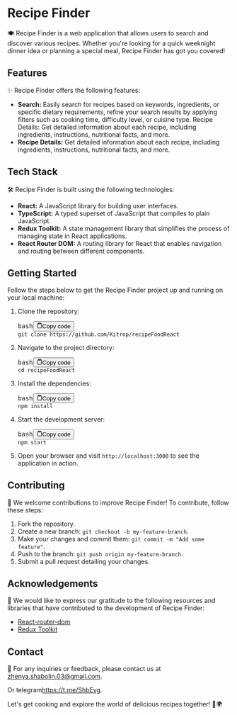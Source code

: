<div class="markdown prose w-full break-words dark:prose-invert dark">
  <h1>Recipe Finder</h1>
  <p>🍽️ Recipe Finder is a web application that allows users to search and discover various recipes. Whether you're
    looking for a quick weeknight dinner idea or planning a special meal, Recipe Finder has got you covered!</p>
  <h2>Features</h2>
  <p>✨ Recipe Finder offers the following features:</p>
  <ul>
    <li><strong>Search:</strong> Easily search for recipes based on keywords, ingredients, or specific dietary
      requirements, refine your search results by applying filters such as cooking time, difficulty level, or cuisine
      type.
      Recipe Details: Get detailed information about each recipe, including ingredients, instructions, nutritional
      facts, and more.
    </li>
    <li><strong>Recipe Details:</strong> Get detailed information about each recipe, including ingredients,
      instructions, nutritional facts, and more.
    </li>
  </ul>
  <h2>Tech Stack</h2>
  <p>🛠️ Recipe Finder is built using the following technologies:</p>
  <ul>
    <li><strong>React:</strong> A JavaScript library for building user interfaces.</li>
    <li><strong>TypeScript:</strong> A typed superset of JavaScript that compiles to plain JavaScript.</li>
    <li><strong>Redux Toolkit:</strong> A state management library that simplifies the process of managing state in
      React applications.
    </li>
    <li><strong>React Router DOM:</strong> A routing library for React that enables navigation and routing between
      different components.
    </li>
  </ul>
  <h2>Getting Started</h2>
  <p>Follow the steps below to get the Recipe Finder project up and running on your local machine:</p>
  <ol>
    <li><p>Clone the repository:</p>
      <pre><div class="bg-black rounded-md mb-4"><div
        class="flex items-center relative text-gray-200 bg-gray-800 px-4 py-2 text-xs font-sans justify-between rounded-t-md"><span>bash</span><button
        class="flex ml-auto gap-2"><svg stroke="currentColor" fill="none" stroke-width="2" viewBox="0 0 24 24"
                                        stroke-linecap="round" stroke-linejoin="round" class="h-4 w-4" height="1em"
                                        width="1em" xmlns="http://www.w3.org/2000/svg"><path
        d="M16 4h2a2 2 0 0 1 2 2v14a2 2 0 0 1-2 2H6a2 2 0 0 1-2-2V6a2 2 0 0 1 2-2h2"></path><rect x="8" y="2" width="8"
                                                                                                  height="4" rx="1"
                                                                                                  ry="1"></rect></svg>Copy code</button></div><div
        class="p-4 overflow-y-auto"><code class="!whitespace-pre hljs language-bash">git <span class="hljs-built_in">clone</span> https://github.com/Kitrop/recipeFoodReact
</code></div></div></pre>
    </li>
    <li><p>Navigate to the project directory:</p>
      <pre><div class="bg-black rounded-md mb-4"><div
        class="flex items-center relative text-gray-200 bg-gray-800 px-4 py-2 text-xs font-sans justify-between rounded-t-md"><span>bash</span><button
        class="flex ml-auto gap-2"><svg stroke="currentColor" fill="none" stroke-width="2" viewBox="0 0 24 24"
                                        stroke-linecap="round" stroke-linejoin="round" class="h-4 w-4" height="1em"
                                        width="1em" xmlns="http://www.w3.org/2000/svg"><path
        d="M16 4h2a2 2 0 0 1 2 2v14a2 2 0 0 1-2 2H6a2 2 0 0 1-2-2V6a2 2 0 0 1 2-2h2"></path><rect x="8" y="2" width="8"
                                                                                                  height="4" rx="1"
                                                                                                  ry="1"></rect></svg>Copy code</button></div><div
        class="p-4 overflow-y-auto"><code class="!whitespace-pre hljs language-bash"><span
        class="hljs-built_in">cd</span> recipeFoodReact
</code></div></div></pre>
    </li>
    <li><p>Install the dependencies:</p>
      <pre><div class="bg-black rounded-md mb-4"><div
        class="flex items-center relative text-gray-200 bg-gray-800 px-4 py-2 text-xs font-sans justify-between rounded-t-md"><span>bash</span><button
        class="flex ml-auto gap-2"><svg stroke="currentColor" fill="none" stroke-width="2" viewBox="0 0 24 24"
                                        stroke-linecap="round" stroke-linejoin="round" class="h-4 w-4" height="1em"
                                        width="1em" xmlns="http://www.w3.org/2000/svg"><path
        d="M16 4h2a2 2 0 0 1 2 2v14a2 2 0 0 1-2 2H6a2 2 0 0 1-2-2V6a2 2 0 0 1 2-2h2"></path><rect x="8" y="2" width="8"
                                                                                                  height="4" rx="1"
                                                                                                  ry="1"></rect></svg>Copy code</button></div><div
        class="p-4 overflow-y-auto"><code class="!whitespace-pre hljs language-bash">npm install
</code></div></div></pre>
    </li>
    <li><p>Start the development server:</p>
      <pre><div class="bg-black rounded-md mb-4"><div
        class="flex items-center relative text-gray-200 bg-gray-800 px-4 py-2 text-xs font-sans justify-between rounded-t-md"><span>bash</span><button
        class="flex ml-auto gap-2"><svg stroke="currentColor" fill="none" stroke-width="2" viewBox="0 0 24 24"
                                        stroke-linecap="round" stroke-linejoin="round" class="h-4 w-4" height="1em"
                                        width="1em" xmlns="http://www.w3.org/2000/svg"><path
        d="M16 4h2a2 2 0 0 1 2 2v14a2 2 0 0 1-2 2H6a2 2 0 0 1-2-2V6a2 2 0 0 1 2-2h2"></path><rect x="8" y="2" width="8"
                                                                                                  height="4" rx="1"
                                                                                                  ry="1"></rect></svg>Copy code</button></div><div
        class="p-4 overflow-y-auto"><code class="!whitespace-pre hljs language-bash">npm start
</code></div></div></pre>
    </li>
    <li><p>Open your browser and visit <code>http://localhost:3000</code> to see the application in action.</p></li>
  </ol>
  <h2>Contributing</h2>
  <p>🤝 We welcome contributions to improve Recipe Finder! To contribute, follow these steps:</p>
  <ol>
    <li>Fork the repository.</li>
    <li>Create a new branch: <code>git checkout -b my-feature-branch</code>.</li>
    <li>Make your changes and commit them: <code>git commit -m "Add some feature"</code>.</li>
    <li>Push to the branch: <code>git push origin my-feature-branch</code>.</li>
    <li>Submit a pull request detailing your changes.</li>
  </ol>
  <h2>Acknowledgements</h2>
  <p>🙏 We would like to express our gratitude to the following resources and libraries that have contributed to the
    development of Recipe Finder:</p>
  <ul>
    <li><a href="https://reactrouter.com/" target="_new">React-router-dom</a></li>
    <li><a href="https://redux-toolkit.js.org/" target="_new">Redux Toolkit</a></li>
  </ul>
  <h2>Contact</h2>
  <p>📧 For any inquiries or feedback, please contact us at <a href="mailto:zhenya.shabolin.03@gmail.com" target="_new">zhenya.shabolin.03@gmail.com</a>.
  <p>Or telegram<a href="https://t.me/ShbEvg" target="_new">https://t.me/ShbEvg</a>.
  </p>
  <p>Let's get cooking and explore the world of delicious recipes together! 🍳🌍</p></div>